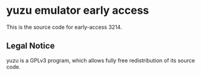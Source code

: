 yuzu emulator early access
=============

This is the source code for early-access 3214.

## Legal Notice

yuzu is a GPLv3 program, which allows fully free redistribution of its source code.